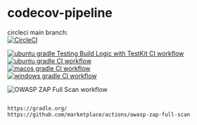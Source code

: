 # codecov-pipeline

circleci main  branch:  
[![CircleCI](https://circleci.com/gh/githubfoam/codecov-pipeline/tree/main.svg?style=svg)](https://circleci.com/gh/githubfoam/codecov-pipeline/tree/main)

[![ubuntu gradle Testing Build Logic with TestKit CI workflow](https://github.com/githubfoam/codecov-pipeline/actions/workflows/ubuntu-testing-wf.yml/badge.svg?branch=main)](https://github.com/githubfoam/codecov-pipeline/actions/workflows/ubuntu-testing-wf.yml)  
[![ubuntu gradle CI workflow](https://github.com/githubfoam/codecov-pipeline/actions/workflows/ubuntu-wf.yml/badge.svg?branch=main)](https://github.com/githubfoam/codecov-pipeline/actions/workflows/ubuntu-wf.yml)  
[![macos gradle CI workflow](https://github.com/githubfoam/codecov-pipeline/actions/workflows/macos-wf.yml/badge.svg?branch=main)](https://github.com/githubfoam/codecov-pipeline/actions/workflows/macos-wf.yml)  
[![windows gradle CI workflow](https://github.com/githubfoam/codecov-pipeline/actions/workflows/win-wf.yml/badge.svg?branch=main)](https://github.com/githubfoam/codecov-pipeline/actions/workflows/win-wf.yml)

![OWASP ZAP Full Scan workflow](https://github.com/githubfoam/codecov-pipeline/workflows/OWASP%20ZAP%20Full%20Scan%20workflow/badge.svg)

~~~~

https://gradle.org/
https://github.com/marketplace/actions/owasp-zap-full-scan
~~~~